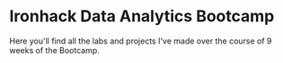 # Ironhack Data Analytics Bootcamp

Here you'll find all the labs and projects I've made over the course of 9 weeks of the Bootcamp.
